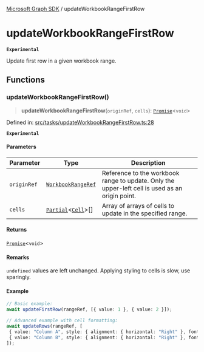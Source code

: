 [Microsoft Graph SDK](README.md) / updateWorkbookRangeFirstRow

# updateWorkbookRangeFirstRow

**`Experimental`**

Update first row in a given workbook range.

## Functions

### updateWorkbookRangeFirstRow()

> **updateWorkbookRangeFirstRow**(`originRef`, `cells`): [`Promise`](https://developer.mozilla.org/docs/Web/JavaScript/Reference/Global_Objects/Promise)\<`void`\>

Defined in: [src/tasks/updateWorkbookRangeFirstRow.ts:28](https://github.com/Future-Secure-AI/microsoft-graph/blob/main/src/tasks/updateWorkbookRangeFirstRow.ts#L28)

**`Experimental`**

#### Parameters

| Parameter | Type | Description |
| ------ | ------ | ------ |
| `originRef` | [`WorkbookRangeRef`](WorkbookRange-1.md#workbookrangeref) | Reference to the workbook range to update. Only the upper-left cell is used as an origin point. |
| `cells` | [`Partial`](https://www.typescriptlang.org/docs/handbook/utility-types.html#partialtype)\<[`Cell`](Cell.md#cell)\>[] | Array of arrays of cells to update in the specified range. |

#### Returns

[`Promise`](https://developer.mozilla.org/docs/Web/JavaScript/Reference/Global_Objects/Promise)\<`void`\>

#### Remarks

`undefined` values are left unchanged. Applying styling to cells is slow, use sparingly.

#### Example

```ts
// Basic example:
await updateFirstRow(rangeRef, [{ value: 1 }, { value: 2 }]);

// Advanced example with cell formatting:
await updateRows(rangeRef, [
 { value: "Column A", style: { alignment: { horizontal: "Right" }, font: { bold: true } } },
 { value: "Column B", style: { alignment: { horizontal: "Right" }, font: { bold: true } } }
]);
```
